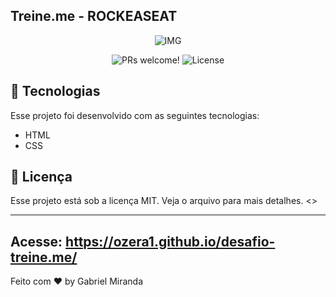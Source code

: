## Treine.me - ROCKEASEAT

<p align="center">
    <img src = "https://user-images.githubusercontent.com/103972111/164146695-e38e1659-18e8-4590-86f1-9c2b5b1ad94f.png" alt="IMG">
</p>



<p align="center">
 <img src="https://img.shields.io/static/v1?label=PRs&message=welcome&color=49AA26&labelColor=000000" alt="PRs welcome!" />

  <img alt="License" src="https://img.shields.io/static/v1?label=license&message=MIT&color=49AA26&labelColor=000000">
</p>



## 🚀 Tecnologias
Esse projeto foi desenvolvido com as seguintes tecnologias:

- HTML
- CSS


## :memo: Licença

Esse projeto está sob a licença MIT. Veja o arquivo para mais detalhes.
<>

---
Acesse: https://ozera1.github.io/desafio-treine.me/
---

Feito com ♥ by Gabriel Miranda